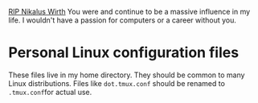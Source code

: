 [RIP Nikalus Wirth](https://news.ycombinator.com/item?id=38858012) You were
and continue to be a massive influence in my life. I wouldn't have a passion
for computers or a career without you.

# Personal Linux configuration files

These files live in my home directory. They should be common to many Linux
distributions. Files like `dot.tmux.conf` should be renamed to `.tmux.conf`for
actual use.
